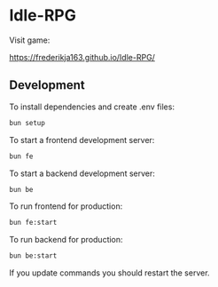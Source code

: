# Idle-RPG

Visit game:

https://frederikja163.github.io/Idle-RPG/

## Development

To install dependencies and create .env files:

```bash
bun setup
```

To start a frontend development server:

```bash
bun fe
```

To start a backend development server:

```bash
bun be
```

To run frontend for production:

```bash
bun fe:start
```

To run backend for production:

```bash
bun be:start
```

If you update commands you should restart the server.
